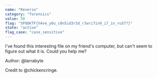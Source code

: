 ```yaml
---
name: "Reverso"
category: "forensics"
value: 50
flag: "SPOOKTF{h4ve_y0u_c0n5id3r3d_r3wri7in9_i7_in_ru57?}"
state: "active"
flag_case: "case_sensitive"
---
```


I've found this interesting file on my friend's computer, but can't seem to figure out what it is. Could you help me?

Author: @larrabyte

Credit to @chickencringe.
